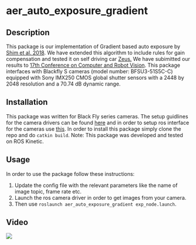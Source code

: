 # aer_auto_exposure_gradient

## Description
This package is our implementation of Gradient based auto exposure by [Shim et al. 2018](https://ieeexplore.ieee.org/document/8379436). We have extended this algorithm to include rules for gain compensation and tested it on self driving car [Zeus.](https://www.autodrive.utoronto.ca/) We have subimitted our results to [17th Conference on Computer and Robot Vision](http://www.computerrobotvision.org/). This package interfaces with Blackfly S cameras (model number: BFSU3-51S5C-C) equipped with Sony IMX250 CMOS global shutter sensors with a 2448 by 2048 resolution and a 70.74 dB dynamic range.
## Installation 

This package was written for Black Fly series cameras. The setup guidlines for the camera drivers can be found [here](https://flir.app.boxcn.net/v/SpinnakerSDK) and in order to setup ros interface for the cameras use [this](https://github.com/ros-drivers/flir_camera_driver).
In order to install this package simply clone the repo and do `catkin build`. Note: This package was developed and tested on ROS Kinetic.

## Usage
In order to use the package follow these instructions:

1. Update the config file with the relevant parameters like the name of image topic, frame rate etc.
2. Launch the ros camera driver in order to get images from your camera.
3. Then use `roslaunch aer_auto_exposure_gradient exp_node.launch`.

## Video

[![](http://img.youtube.com/vi/vGS4-n6Pf30/0.jpg)](http://www.youtube.com/watch?v=vGS4-n6Pf30 "Video")


